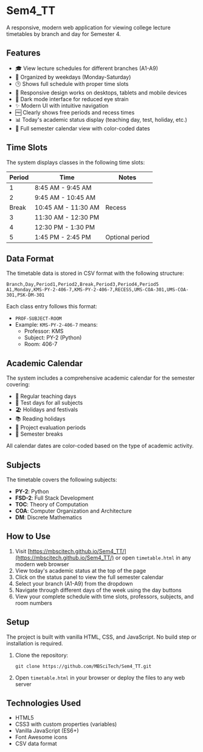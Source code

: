 # Sem4_TT

A responsive, modern web application for viewing college lecture timetables by branch and day for Semester 4.

## Features

- 🎓 View lecture schedules for different branches (A1-A9)
- 📅 Organized by weekdays (Monday-Saturday)
- 🕒 Shows full schedule with proper time slots
- 📱 Responsive design works on desktops, tablets and mobile devices
- 🌙 Dark mode interface for reduced eye strain
- ✨ Modern UI with intuitive navigation
- 🆓 Clearly shows free periods and recess times
- 📊 Today's academic status display (teaching day, test, holiday, etc.)
- 📆 Full semester calendar view with color-coded dates

## Time Slots

The system displays classes in the following time slots:

| Period | Time              | Notes          |
|--------|-------------------|----------------|
| 1      | 8:45 AM - 9:45 AM |                |
| 2      | 9:45 AM - 10:45 AM|                |
| Break  | 10:45 AM - 11:30 AM| Recess        |
| 3      | 11:30 AM - 12:30 PM|                |
| 4      | 12:30 PM - 1:30 PM |                |
| 5      | 1:45 PM - 2:45 PM  | Optional period|

## Data Format

The timetable data is stored in CSV format with the following structure:

```
Branch,Day,Period1,Period2,Break,Period3,Period4,Period5
A1,Monday,KMS-PY-2-406-7,KMS-PY-2-406-7,RECESS,UMS-COA-301,UMS-COA-301,PSK-DM-301
```

Each class entry follows this format:
- `PROF-SUBJECT-ROOM`
- Example: `KMS-PY-2-406-7` means:
  - Professor: KMS
  - Subject: PY-2 (Python)
  - Room: 406-7

## Academic Calendar

The system includes a comprehensive academic calendar for the semester covering:

- 📗 Regular teaching days
- 📝 Test days for all subjects
- 🏖️ Holidays and festivals
- 📚 Reading holidays
- 🏫 Project evaluation periods
- 🔄 Semester breaks

All calendar dates are color-coded based on the type of academic activity.

## Subjects

The timetable covers the following subjects:

- **PY-2**: Python
- **FSD-2**: Full Stack Development
- **TOC**: Theory of Computation
- **COA**: Computer Organization and Architecture  
- **DM**: Discrete Mathematics

## How to Use

1. Visit [https://mbscitech.github.io/Sem4_TT/](https://mbscitech.github.io/Sem4_TT/) or open `timetable.html` in any modern web browser
2. View today's academic status at the top of the page
3. Click on the status panel to view the full semester calendar
4. Select your branch (A1-A9) from the dropdown
5. Navigate through different days of the week using the day buttons
6. View your complete schedule with time slots, professors, subjects, and room numbers

## Setup

The project is built with vanilla HTML, CSS, and JavaScript. No build step or installation is required.

1. Clone the repository:
   ```
   git clone https://github.com/MBSciTech/Sem4_TT.git
   ```

2. Open `timetable.html` in your browser or deploy the files to any web server

## Technologies Used

- HTML5
- CSS3 with custom properties (variables)
- Vanilla JavaScript (ES6+)
- Font Awesome icons
- CSV data format 
